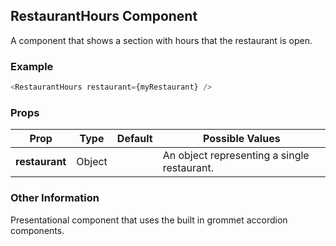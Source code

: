 ## RestaurantHours Component
A component that shows a section with hours that the restaurant is open.

### Example

```js
<RestaurantHours restaurant={myRestaurant} />
```

### Props

| Prop          | Type     | Default     | Possible Values
| ------------- | -------- | ----------- | ---------------------------------------------
| **restaurant**    | Object   |             | An object representing a single restaurant.


### Other Information
Presentational component that uses the built in grommet accordion components.
